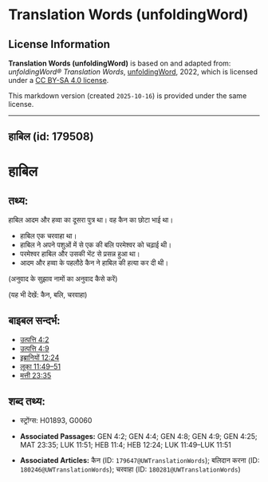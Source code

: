 # Translation Words (unfoldingWord)

## License Information

**Translation Words (unfoldingWord)** is based on and adapted from: _unfoldingWord® Translation Words_, [unfoldingWord](https://unfoldingword.org/utw), 2022, which is licensed under a [CC BY-SA 4.0 license](https://creativecommons.org/licenses/by-sa/4.0/legalcode.en).

This markdown version (created `2025-10-16`) is provided under the same license.



--------------------------------

## हाबिल (id: 179508)

हाबिल
=====

तथ्य:
-----

हाबिल आदम और हव्वा का दूसरा पुत्र था। वह कैन का छोटा भाई था।

* हाबिल एक चरवाहा था।
* हाबिल ने अपने पशुओं में से एक की बलि परमेश्वर को चढ़ाई थी।
* परमेश्वर हाबिल और उसकी भेंट से प्रसन्न हुआ था।
* आदम और हव्वा के पहलौठे कैन ने हाबिल की हत्या कर दी थी।

(अनुवाद के सुझाव नामों का अनुवाद कैसे करें)

(यह भी देखें: कैन, बलि, चरवाहा)

बाइबल सन्दर्भ:
--------------

* [उत्पत्ति 4:2](https://ref.ly/Gen4:2)
* [उत्पत्ति 4:9](https://ref.ly/Gen4:9)
* [इब्रानियों 12:24](https://ref.ly/Heb12:24)
* [लूका 11:49–51](https://ref.ly/Luke11:49-Luke11:51)
* [मत्ती 23:35](https://ref.ly/Matt23:35)

शब्द तथ्य:
----------

* स्ट्रोंग्स: H01893, G0060

* **Associated Passages:** GEN 4:2; GEN 4:4; GEN 4:8; GEN 4:9; GEN 4:25; MAT 23:35; LUK 11:51; HEB 11:4; HEB 12:24; LUK 11:49–LUK 11:51
* **Associated Articles:** कैन (ID: `179647@UWTranslationWords`); बलिदान करना (ID: `180246@UWTranslationWords`); चरवाहा (ID: `180281@UWTranslationWords`)

